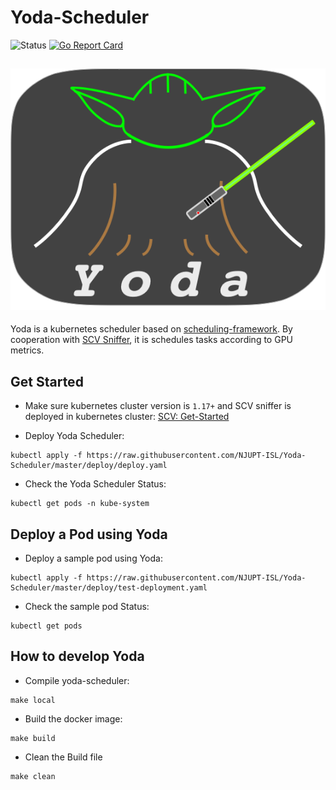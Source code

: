 # Yoda-Scheduler

![Status](https://github.com/NJUPT-ISL/Yoda-Scheduler/workflows/Go/badge.svg)
[![Go Report Card](https://goreportcard.com/badge/github.com/NJUPT-ISL/Yoda-Scheduler)](https://goreportcard.com/report/github.com/NJUPT-ISL/Yoda-Scheduler)

![Yoda](./img/yoda.png)
----

Yoda is a kubernetes scheduler based on [scheduling-framework](https://github.com/kubernetes/enhancements/blob/master/keps/sig-scheduling/20180409-scheduling-framework.md). By cooperation with [SCV Sniffer](https://github.com/NJUPT-ISL/SCV),
 it is schedules tasks according to GPU metrics.
 

 
## Get Started 

- Make sure kubernetes cluster version is `1.17+` and SCV sniffer is deployed in kubernetes cluster: [SCV: Get-Started](https://github.com/NJUPT-ISL/SCV#get-started)

- Deploy Yoda Scheduler:
```shell
kubectl apply -f https://raw.githubusercontent.com/NJUPT-ISL/Yoda-Scheduler/master/deploy/deploy.yaml
```

- Check the Yoda Scheduler Status:
```shell
kubectl get pods -n kube-system 
```
## Deploy a Pod using Yoda
- Deploy a sample pod using Yoda:
```shell
kubectl apply -f https://raw.githubusercontent.com/NJUPT-ISL/Yoda-Scheduler/master/deploy/test-deployment.yaml
```

- Check the sample pod Status:
```shell
kubectl get pods 
```
## How to develop Yoda
- Compile yoda-scheduler:
```shell
make local
```
- Build the docker image:
```shell
make build
```
- Clean the Build file
```shell
make clean
```